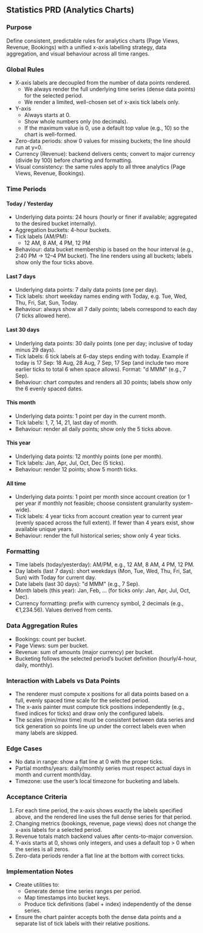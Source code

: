 ## Statistics PRD (Analytics Charts)

### Purpose
Define consistent, predictable rules for analytics charts (Page Views, Revenue, Bookings) with a unified x-axis labelling strategy, data aggregation, and visual behaviour across all time ranges.

### Global Rules
- X-axis labels are decoupled from the number of data points rendered.
  - We always render the full underlying time series (dense data points) for the selected period.
  - We render a limited, well-chosen set of x-axis tick labels only.
- Y-axis
  - Always starts at 0.
  - Show whole numbers only (no decimals).
  - If the maximum value is 0, use a default top value (e.g., 10) so the chart is well-formed.
- Zero-data periods: show 0 values for missing buckets; the line should run at y=0.
- Currency (Revenue): backend delivers cents; convert to major currency (divide by 100) before charting and formatting.
- Visual consistency: the same rules apply to all three analytics (Page Views, Revenue, Bookings).

### Time Periods

#### Today / Yesterday
- Underlying data points: 24 hours (hourly or finer if available; aggregated to the desired bucket internally).
- Aggregation buckets: 4-hour buckets.
- Tick labels (AM/PM):
  - 12 AM, 8 AM, 4 PM, 12 PM
- Behaviour: data bucket membership is based on the hour interval (e.g., 2:40 PM -> 12–4 PM bucket). The line renders using all buckets; labels show only the four ticks above.

#### Last 7 days
- Underlying data points: 7 daily data points (one per day).
- Tick labels: short weekday names ending with Today, e.g. Tue, Wed, Thu, Fri, Sat, Sun, Today.
- Behaviour: always show all 7 daily points; labels correspond to each day (7 ticks allowed here).

#### Last 30 days
- Underlying data points: 30 daily points (one per day; inclusive of today minus 29 days).
- Tick labels: 6 tick labels at 6-day steps ending with today. Example if today is 17 Sep: 18 Aug, 28 Aug, 7 Sep, 17 Sep (and include two more earlier ticks to total 6 when space allows). Format: "d MMM" (e.g., 7 Sep).
- Behaviour: chart computes and renders all 30 points; labels show only the 6 evenly spaced dates.

#### This month
- Underlying data points: 1 point per day in the current month.
- Tick labels: 1, 7, 14, 21, last day of month.
- Behaviour: render all daily points; show only the 5 ticks above.

#### This year
- Underlying data points: 12 monthly points (one per month).
- Tick labels: Jan, Apr, Jul, Oct, Dec (5 ticks).
- Behaviour: render 12 points; show 5 month ticks.

#### All time
- Underlying data points: 1 point per month since account creation (or 1 per year if monthly not feasible; choose consistent granularity system-wide).
- Tick labels: 4 year ticks from account creation year to current year (evenly spaced across the full extent). If fewer than 4 years exist, show available unique years.
- Behaviour: render the full historical series; show only 4 year ticks.

### Formatting
- Time labels (today/yesterday): AM/PM, e.g., 12 AM, 8 AM, 4 PM, 12 PM.
- Day labels (last 7 days): short weekdays (Mon, Tue, Wed, Thu, Fri, Sat, Sun) with Today for current day.
- Date labels (last 30 days): "d MMM" (e.g., 7 Sep).
- Month labels (this year): Jan, Feb, ... (for ticks only: Jan, Apr, Jul, Oct, Dec).
- Currency formatting: prefix with currency symbol, 2 decimals (e.g., €1,234.56). Values derived from cents.

### Data Aggregation Rules
- Bookings: count per bucket.
- Page Views: sum per bucket.
- Revenue: sum of amounts (major currency) per bucket.
- Bucketing follows the selected period’s bucket definition (hourly/4-hour, daily, monthly).

### Interaction with Labels vs Data Points
- The renderer must compute x positions for all data points based on a full, evenly spaced time scale for the selected period.
- The x-axis painter must compute tick positions independently (e.g., fixed indices for ticks) and draw only the configured labels.
- The scales (min/max time) must be consistent between data series and tick generation so points line up under the correct labels even when many labels are skipped.

### Edge Cases
- No data in range: show a flat line at 0 with the proper ticks.
- Partial months/years: daily/monthly series must respect actual days in month and current month/day.
- Timezone: use the user’s local timezone for bucketing and labels.

### Acceptance Criteria
1. For each time period, the x-axis shows exactly the labels specified above, and the rendered line uses the full dense series for that period.
2. Changing metrics (bookings, revenue, page views) does not change the x-axis labels for a selected period.
3. Revenue totals match backend values after cents-to-major conversion.
4. Y-axis starts at 0, shows only integers, and uses a default top > 0 when the series is all zeros.
5. Zero-data periods render a flat line at the bottom with correct ticks.

### Implementation Notes
- Create utilities to:
  - Generate dense time series ranges per period.
  - Map timestamps into bucket keys.
  - Produce tick definitions (label + index) independently of the dense series.
- Ensure the chart painter accepts both the dense data points and a separate list of tick labels with their relative positions.


